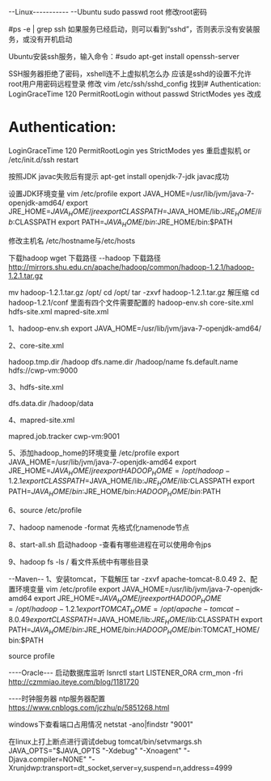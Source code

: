 ﻿--Linux-----------
--Ubuntu
sudo passwd root 修改root密码

#ps -e | grep ssh 如果服务已经启动，则可以看到“sshd”，否则表示没有安装服务，或没有开机启动

Ubuntu安装ssh服务，输入命令：#sudo apt-get install openssh-server 

SSH服务器拒绝了密码，xshell连不上虚拟机怎么办
应该是sshd的设置不允许root用户用密码远程登录
修改 vim /etc/ssh/sshd_config
找到# Authentication:
LoginGraceTime 120
PermitRootLogin without passwd
StrictModes yes
改成
# Authentication:
LoginGraceTime 120
PermitRootLogin yes
StrictModes yes
重启虚拟机 or /etc/init.d/ssh restart

按照JDK
javac失败后有提示
apt-get install openjdk-7-jdk 
javac成功

设置JDK环境变量
vim /etc/profile
export JAVA_HOME=/usr/lib/jvm/java-7-openjdk-amd64/
export JRE_HOME=$JAVA_HOME/jre
export CLASSPATH=$JAVA_HOME/lib:$JRE_HOME/lib:$CLASSPATH
export PATH=$JAVA_HOME/bin:$JRE_HOME/bin:$PATH

修改主机名
/etc/hostname与/etc/hosts

下载hadoop
wget 下载路径
--hadoop
下载路径
http://mirrors.shu.edu.cn/apache/hadoop/common/hadoop-1.2.1/hadoop-1.2.1.tar.gz

mv hadoop-1.2.1.tar.gz /opt/
cd /opt/
tar -zxvf hadoop-1.2.1.tar.gz		解压缩
cd hadoop-1.2.1/conf			里面有四个文件需要配置的 hadoop-env.sh core-site.xml hdfs-site.xml mapred-site.xml

1、hadoop-env.sh
export JAVA_HOME=/usr/lib/jvm/java-7-openjdk-amd64/

2、core-site.xml
<!-- core-site.xml -->
<property>
<!-- hadoop的工作目录-->
<name>hadoop.tmp.dir</name>
<value>/hadoop</value>
</property>
<property>
<!-- 所有元数据的目录-->
<name>dfs.name.dir</name>
<value>/hadoop/name</value>
</property>
<property>
<!-- 文件系统的访问路径-->
<name>fs.default.name</name>
<value>hdfs://cwp-vm:9000</value>
</property>

3、hdfs-site.xml
<property>
<!--文件系统数据存放目录-->
<name>dfs.data.dir</name>
<value>/hadoop/data</value>
</property>

4、mapred-site.xml
<configuration>
<property>
<!-- 任务调度器如何访问-->
<name>mapred.job.tracker</name>
<value>cwp-vm:9001</value>
</property>
</configuration>

5、添加hadoop_home的环境变量
/etc/profile
export JAVA_HOME=/usr/lib/jvm/java-7-openjdk-amd64
export JRE_HOME=$JAVA_HOME/jre
export HADOOP_HOME=/opt/hadoop-1.2.1
export CLASSPATH=$JAVA_HOME/lib:$JRE_HOME/lib:$CLASSPATH
export PATH=$JAVA_HOME/bin:$JRE_HOME/bin:$HADOOP_HOME/bin:$PATH

6、source /etc/profile

7、hadoop namenode -format 先格式化namenode节点

8、start-all.sh  启动hadoop -查看有哪些进程在可以使用命令jps

9、hadoop fs -ls /	看文件系统中有哪些目录


--Maven--
1、安装tomcat，下载解压
tar -zxvf apache-tomcat-8.0.49
2、配置环境变量
vim /etc/profile
export JAVA_HOME=/usr/lib/jvm/java-7-openjdk-amd64
export JRE_HOME=$JAVA_HOME/jre
export HADOOP_HOME=/opt/hadoop-1.2.1
export TOMCAT_HOME=/opt/apache-tomcat-8.0.49
export CLASSPATH=$JAVA_HOME/lib:$JRE_HOME/lib:$CLASSPATH
export PATH=$JAVA_HOME/bin:$JRE_HOME/bin:$HADOOP_HOME/bin:$TOMCAT_HOME/bin:$PATH

source profile


----Oracle---
启动数据库监听
lsnrctl start LISTENER_ORA
crm_mon -fri
http://czmmiao.iteye.com/blog/1181720

----时钟服务器
ntp服务器配置
https://www.cnblogs.com/jczhu/p/5851268.html


windows下查看端口占用情况
netstat -ano|findstr "9001"

在linux上打上断点进行调试debug
tomcat/bin/setvmargs.sh
JAVA_OPTS="$JAVA_OPTS "-Xdebug" "-Xnoagent" "-Djava.compiler=NONE" "-Xrunjdwp:transport=dt_socket,server=y,suspend=n,address=4999






























